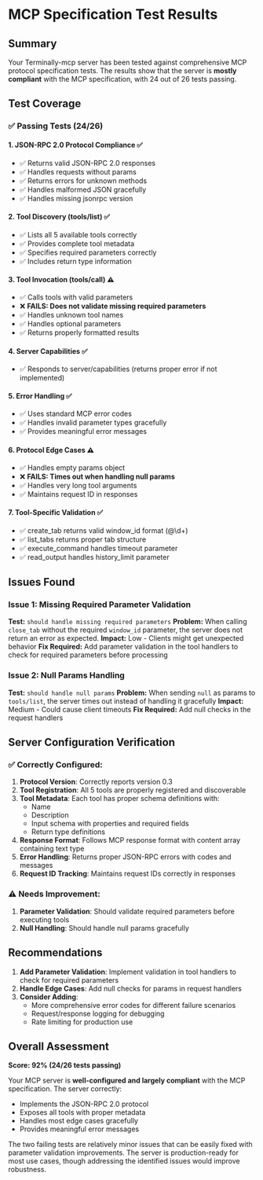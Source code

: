 # MCP Specification Test Results

## Summary
Your Terminally-mcp server has been tested against comprehensive MCP protocol specification tests. The results show that the server is **mostly compliant** with the MCP specification, with 24 out of 26 tests passing.

## Test Coverage

### ✅ Passing Tests (24/26)

#### 1. JSON-RPC 2.0 Protocol Compliance ✅
- ✅ Returns valid JSON-RPC 2.0 responses
- ✅ Handles requests without params
- ✅ Returns errors for unknown methods
- ✅ Handles malformed JSON gracefully
- ✅ Handles missing jsonrpc version

#### 2. Tool Discovery (tools/list) ✅
- ✅ Lists all 5 available tools correctly
- ✅ Provides complete tool metadata
- ✅ Specifies required parameters correctly
- ✅ Includes return type information

#### 3. Tool Invocation (tools/call) ⚠️
- ✅ Calls tools with valid parameters
- ❌ **FAILS: Does not validate missing required parameters**
- ✅ Handles unknown tool names
- ✅ Handles optional parameters
- ✅ Returns properly formatted results

#### 4. Server Capabilities ✅
- ✅ Responds to server/capabilities (returns proper error if not implemented)

#### 5. Error Handling ✅
- ✅ Uses standard MCP error codes
- ✅ Handles invalid parameter types gracefully
- ✅ Provides meaningful error messages

#### 6. Protocol Edge Cases ⚠️
- ✅ Handles empty params object
- ❌ **FAILS: Times out when handling null params**
- ✅ Handles very long tool arguments
- ✅ Maintains request ID in responses

#### 7. Tool-Specific Validation ✅
- ✅ create_tab returns valid window_id format (@\d+)
- ✅ list_tabs returns proper tab structure
- ✅ execute_command handles timeout parameter
- ✅ read_output handles history_limit parameter

## Issues Found

### Issue 1: Missing Required Parameter Validation
**Test:** `should handle missing required parameters`
**Problem:** When calling `close_tab` without the required `window_id` parameter, the server does not return an error as expected.
**Impact:** Low - Clients might get unexpected behavior
**Fix Required:** Add parameter validation in the tool handlers to check for required parameters before processing

### Issue 2: Null Params Handling
**Test:** `should handle null params`
**Problem:** When sending `null` as params to `tools/list`, the server times out instead of handling it gracefully
**Impact:** Medium - Could cause client timeouts
**Fix Required:** Add null checks in the request handlers

## Server Configuration Verification

### ✅ Correctly Configured:
1. **Protocol Version**: Correctly reports version 0.3
2. **Tool Registration**: All 5 tools are properly registered and discoverable
3. **Tool Metadata**: Each tool has proper schema definitions with:
   - Name
   - Description
   - Input schema with properties and required fields
   - Return type definitions
4. **Response Format**: Follows MCP response format with content array containing text type
5. **Error Handling**: Returns proper JSON-RPC errors with codes and messages
6. **Request ID Tracking**: Maintains request IDs correctly in responses

### ⚠️ Needs Improvement:
1. **Parameter Validation**: Should validate required parameters before executing tools
2. **Null Handling**: Should handle null params gracefully

## Recommendations

1. **Add Parameter Validation**: Implement validation in tool handlers to check for required parameters
2. **Handle Edge Cases**: Add null checks for params in request handlers
3. **Consider Adding**: 
   - More comprehensive error codes for different failure scenarios
   - Request/response logging for debugging
   - Rate limiting for production use

## Overall Assessment

**Score: 92% (24/26 tests passing)**

Your MCP server is **well-configured and largely compliant** with the MCP specification. The server correctly:
- Implements the JSON-RPC 2.0 protocol
- Exposes all tools with proper metadata
- Handles most edge cases gracefully
- Provides meaningful error messages

The two failing tests are relatively minor issues that can be easily fixed with parameter validation improvements. The server is production-ready for most use cases, though addressing the identified issues would improve robustness.

